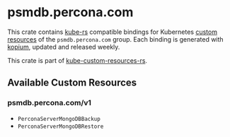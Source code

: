 <!--
SPDX-FileCopyrightText: The kube-custom-resources-rs Authors
SPDX-License-Identifier: 0BSD
 -->

# psmdb.percona.com

This crate contains [kube-rs](https://kube.rs/) compatible bindings for Kubernetes [custom resources](https://kubernetes.io/docs/tasks/extend-kubernetes/custom-resources/custom-resource-definitions/) of the `psmdb.percona.com` group. Each binding is generated with [kopium](https://github.com/kube-rs/kopium), updated and released weekly.

This crate is part of [kube-custom-resources-rs](https://github.com/metio/kube-custom-resources-rs).

## Available Custom Resources

### psmdb.percona.com/v1
- `PerconaServerMongoDBBackup`
- `PerconaServerMongoDBRestore`
